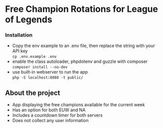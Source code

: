 # Free Champion Rotations for League of Legends

### Installation

- Copy the env example to an .env file, then replace the string with your API key \
`cp .env.example .env`
- enable the class autoloader, phpdotenv and guzzle with composer \
  `composer install --no-dev`
- use built-in webserver to run the app \
  `php -S localhost:8080 -t public/`

## About the project

* App displaying the free champions available for the current week
* Has an option for both EUW and NA
* Includes a countdown timer for both servers
* Does not collect any user information
